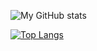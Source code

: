 ![My GitHub stats](https://github-readme-stats-gamma-seven-63.vercel.app/api?username=DeNice-r&show=prs_merged,prs_merged_percentage&hide=stars,issues&show_icons=true&theme=transparent&hide_title=true&rank_icon=percentile&include_all_commits=true)

[![Top Langs](https://github-readme-stats-gamma-seven-63.vercel.app/api/top-langs/?username=DeNice-r&layout=pie&langs_count=10&theme=transparent)](https://github.com/anuraghazra/github-readme-stats)
